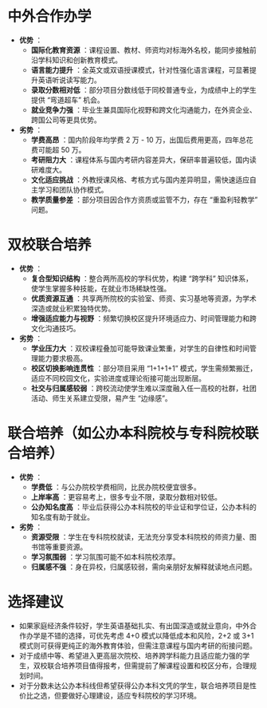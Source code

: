 # 中外合作办学
- **优势** ：
    - **国际化教育资源** ：课程设置、教材、师资均对标海外名校，能同步接触前沿学科知识和创新教育模式。
    - **语言能力提升** ：全英文或双语授课模式，针对性强化语言课程，可显著提升英语听说读写能力。
    - **录取分数相对低** ：部分项目分数线低于同校普通专业，为成绩中上的学生提供 “弯道超车” 机会。
    - **就业竞争力强** ：毕业生兼具国际化视野和跨文化沟通能力，在外资企业、跨国公司等更具优势。
- **劣势** ：
    - **学费高昂** ：国内阶段年均学费 2 万 - 10 万，出国后费用更高，四年总花费可能超 50 万。
    - **考研阻力大** ：课程体系与国内考研内容差异大，保研率普遍较低，国内读研难度大。
    - **文化适应挑战** ：外教授课风格、考核方式与国内差异明显，需快速适应自主学习和团队协作模式。
    - **教学质量参差** ：部分项目因合作方资质或监管不力，存在 “重盈利轻教学” 问题。
# 双校联合培养
- **优势** ：
    - **复合型知识结构** ：整合两所高校的学科优势，构建 “跨学科” 知识体系，使学生掌握多种技能，在就业市场稀缺性强。
    - **优质资源互通** ：共享两所院校的实验室、师资、实习基地等资源，为学术深造或就业积累独特优势。
    - **增强适应能力与视野** ：频繁切换校区提升环境适应力、时间管理能力和跨文化沟通技巧。
- **劣势** ：
    - **学业压力大** ：双校课程叠加可能导致课业繁重，对学生的自律性和时间管理能力要求极高。
    - **校区切换影响连贯性** ：部分项目采用 “1+1+1+1” 模式，学生需频繁搬迁，适应不同校园文化，实验进度或理论衔接可能出现断层。
    - **社交与归属感较弱** ：跨校流动使学生难以深度融入任一高校的社群，社团活动、师生关系建立受限，易产生 “边缘感”。
# 联合培养（如公办本科院校与专科院校联合培养）
- **优势** ：
    - **学费低** ：与公办院校学费相同，比民办院校便宜很多。
    - **上岸率高** ：更容易考上，很多专业不限，录取分数相对较低。
    - **公办知名度高** ：毕业后获得公办本科院校的毕业证和学位证，公办本科的知名度有助于就业。
- **劣势** ：
    - **资源受限** ：学生在专科院校就读，无法充分享受本科院校的师资力量、图书馆等重要资源。
    - **学习氛围弱** ：学习氛围可能不如本科院校浓厚。
    - **归属感不强** ：身在异校，归属感较弱，需向亲朋好友解释就读地点问题。
# 选择建议
- 如果家庭经济条件较好，学生英语基础扎实、有出国深造或就业意向，中外合作办学是不错的选择，可优先考虑 4+0 模式以降低成本和风险，2+2 或 3+1 模式则可获得更纯正的海外教育体验，但需注意课程与国内考研的衔接问题。
- 对于成绩中等、希望进入更高层次院校、培养跨学科能力且适应能力强的学生，双校联合培养项目值得报考，但需提前了解课程设置和校区分布，合理规划时间。
- 对于分数未达公办本科线但希望获得公办本科文凭的学生，联合培养项目是性价比之选，但要做好心理建设，适应专科院校的学习环境。